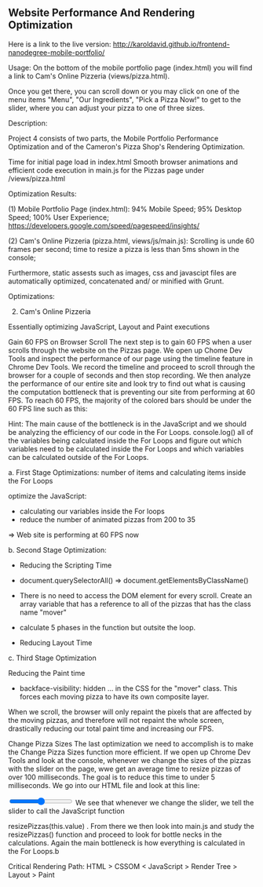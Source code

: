 ## Website Performance And Rendering Optimization

Here is a link to the live version:
http://karoldavid.github.io/frontend-nanodegree-mobile-portfolio/

Usage:
On the bottom of the mobile portfolio page (index.html) you will find a link to Cam's Online Pizzeria (views/pizza.html).

Once you get there, you can scroll down or you may click on one of the menu items "Menu", "Our Ingredients", "Pick a Pizza Now!" to
get to the slider, where you can adjust your pizza to one of three sizes.


Description:

Project 4 consists of two parts, the Mobile Portfolio Performance Optimization and 
of the Cameron's Pizza Shop's Rendering Optimization.

Time for initial page load in index.html
Smooth browser animations and efficient code execution in main.js for the Pizzas page under /views/pizza.html

Optimization Results:

(1) Mobile Portfolio Page (index.html): 94% Mobile Speed; 95% Desktop Speed; 100% User Experience;
    https://developers.google.com/speed/pagespeed/insights/

(2) Cam's Online Pizzeria (pizza.html, views/js/main.js): Scrolling is unde 60 frames per second;
    time to resize a pizza is less than 5ms shown in the console;

Furthermore, static assests such as images, css and javascipt files are automatically optimized, concatenated and/ or minified with Grunt.


Optimizations:

2. Cam's Online Pizzeria

Essentially optimizing JavaScript, Layout and Paint executions

Gain 60 FPS on Browser Scroll
The next step is to gain 60 FPS when a user scrolls through the website on the Pizzas page. We open up Chome Dev
Tools and inspect the performance of our page using the timeline feature in Chrome Dev Tools. We record the timeline
and proceed to scroll through the browser for a couple of seconds and then stop recording.
We then analyze the performance of our entire site and look try to find out what is causing the computation bottleneck
that is preventing our site from performing at 60 FPS. To reach 60 FPS, the majority of the colored bars should be under
the 60 FPS line such as this:

Hint: The main cause of the bottleneck is in the JavaScript and we should be analyzing the efficiency of our code in the
For Loops. console.log() all of the variables being calculated inside the For Loops and figure out which variables need to
be calculated inside the For Loops and which variables can be calculated outside of the For Loops.


a. First Stage Optimizations: number of items and calculating items inside the For Loops

optimize the JavaScript:
- calculating our variables inside the For loops
- reduce the number of animated pizzas from 200 to 35

=> Web site is performing at 60 FPS now


b. Second Stage Optimization:

- Reducing the Scripting Time


* document.querySelectorAll() => document.getElementsByClassName()

* There is no need to access the DOM element for every scroll. Create an array variable that has a reference to all of the pizzas that has the class name "mover"

* calculate 5 phases in the function but outsite the loop.


- Reducing Layout Time


c. Third Stage Optimization

Reducing the Paint time


* backface-visibility: hidden ... in the CSS for the "mover" class. This forces each moving pizza to have its own composite layer.

When we scroll, the browser will only repaint the pixels that are affected by the moving pizzas, and therefore will not repaint the whole screen, drastically reducing our total paint time and increasing our FPS.

Change Pizza Sizes
The last optimization we need to accomplish is to make the Change Pizza Sizes function more efficient. If we open up
Chrome Dev Tools and look at the console, whenever we change the sizes of the pizzas with the slider on the page, wwe
get an average time to resize pizzas of over 100 milliseconds. The goal is to reduce this time to under 5 milliseconds.
We go into our HTML file and look at this line:
 
<input id="sizeSlider" type="range" min="1" max="3" value="2" step="1"
onchange="resizePizzas(this.value)"> 
We see that whenever we change the slider, we tell the slider to call the JavaScript function
 
resizePizzas(this.value) 
.
From there we then look into main.js and study the   
resizePizzas() 
 function and proceed to look for bottle necks in the
calculations. Again the main bottleneck is how everything is calculated in the For Loops.b


 Critical Rendering Path:
HTML ­> CSSOM <­ JavaScript ­> Render Tree ­> Layout ­> Paint
